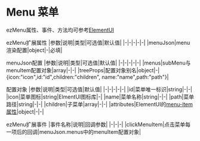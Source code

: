 # Menu 菜单


<MenuCommon />

ezMenu属性、事件、方法均可参考[ElementUI](https://element.eleme.cn/#/zh-CN/component/menu)

ezMenu扩展属性
|参数|说明|类型|可选值|默认值|
|-|-|-|-|-|
|menuJson|menu渲染配置|object|-|必填|

menuJson配置
|参数|说明|类型|可选值|默认值|
|-|-|-|-|-|
|menus|subMenu与menuItem配置对象|array|-|-|
|treeProps|配置对象别名|object|-|{icon:"icon",id:"id",children:"children", name:"name",path:"path"}|

配置对象
|参数|说明|类型|可选值|默认值|
|-|-|-|-|-|
|id|菜单唯一标识|string|-|-|
|icon|菜单图标|string|ElmentUI图标库|-|
|name|菜单名称|string|-|-|
|path|菜单路径|string|-|-|
|children|子菜单|array|-|-|
|attributes|ElementUI的[menu-item属性](https://element.eleme.cn/#/zh-CN/component/menu)|object|-|-|


ezMenu扩展事件
|事件名称|说明|回调参数|
|-|-|-|
|clickMenuItem|点击菜单每一项后的回调|menuJson.menus中的menuItem配置对象|